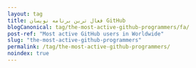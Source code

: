 ```yaml
---
layout: tag
title: فعال ترین برنامه نویسان GitHub
blogCanonical: tag/the-most-active-github-programmers/fa/
post-ref: "Most active GitHub users in Worldwide"
slug: "the-most-active-github-programmers"
permalink: /tag/the-most-active-github-programmers/
noindex: true
---
```

